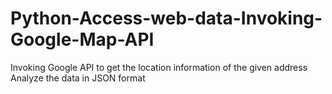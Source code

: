 # Python-Access-web-data-Invoking-Google-Map-API
Invoking Google API to get the location information of the given address 
Analyze the data in JSON format
